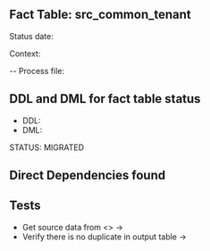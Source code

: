 ## Fact Table: src_common_tenant

Status date:

Context:

-- Process file: 

## DDL and DML for fact table status

* DDL:
* DML:

STATUS: MIGRATED

## Direct Dependencies found



## Tests

* Get source data from <> -> 
* Verify there is no duplicate in output table  ->
